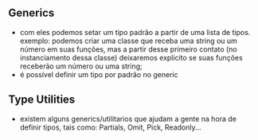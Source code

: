 ## Generics
* com eles podemos setar um tipo padrão a partir de uma lista de tipos.
 exemplo: podemos criar uma classe que receba uma string ou um número em suas funções, mas a partir desse primeiro contato (no instanciamento dessa classe) deixaremos explicito se suas funções receberão um número ou uma string;
* é possível definir um tipo por padrão no generic

## Type Utilities

* existem alguns generics/utilitarios que ajudam a gente na hora de definir tipos, tais como: Partials, Omit, Pick, Readonly...